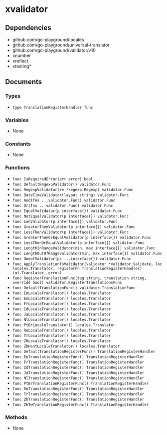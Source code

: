 # xvalidator

## Dependencies

+ github.com/go-playground/locales
+ github.com/go-playground/universal-translator
+ github.com/go-playground/validator/v10
+ xnumber
+ xreflect
+ xtesting*

## Documents

### Types

+ `type TranslationRegisterHandler func`

### Variables

+ None

### Constants

+ None

### Functions

+ `func IsRequiredError(err error) bool`
+ `func DefaultRegexpValidator() validator.Func`
+ `func RegexpValidator(re *regexp.Regexp) validator.Func`
+ `func DateTimeValidator(layout string) validator.Func`
+ `func And(fns ...validator.Func) validator.Func`
+ `func Or(fns ...validator.Func) validator.Func`
+ `func EqualValidator(p interface{}) validator.Func`
+ `func NotEqualValidator(p interface{}) validator.Func`
+ `func LenValidator(p interface{}) validator.Func`
+ `func GreaterThenValidator(p interface{}) validator.Func`
+ `func LessThenValidator(p interface{}) validator.Func`
+ `func GreaterThenOrEqualValidator(p interface{}) validator.Func`
+ `func LessThenOrEqualValidator(p interface{}) validator.Func`
+ `func LengthInRangeValidator(min, max interface{}) validator.Func`
+ `func LengthOutOfRangeValidator(min, max interface{}) validator.Func`
+ `func OneofValidator(ps ...interface{}) validator.Func`
+ `func ApplyTranslationToValidator(validator *validator.Validate, loc locales.Translator, registerFn TranslationRegisterHandler) (ut.Translator, error)`
+ `func RegisterTranslationFunc(tag string, translation string, override bool) validator.RegisterTranslationsFunc`
+ `func DefaultTranslationFunc() validator.TranslationFunc`
+ `func EnLocaleTranslator() locales.Translator`
+ `func EnLocaleTranslator() locales.Translator`
+ `func FrLocaleTranslator() locales.Translator`
+ `func IdLocaleTranslator() locales.Translator`
+ `func JaLocaleTranslator() locales.Translator`
+ `func NlLocaleTranslator() locales.Translator`
+ `func PtBrLocaleTranslator() locales.Translator`
+ `func RuLocaleTranslator() locales.Translator`
+ `func TrLocaleTranslator() locales.Translator`
+ `func ZhLocaleTranslator() locales.Translator`
+ `func ZhHantLocaleTranslator() locales.Translator`
+ `func DefaultTranslationRegisterFunc() TranslationRegisterHandler`
+ `func EnTranslationRegisterFunc() TranslationRegisterHandler`
+ `func FrTranslationRegisterFunc() TranslationRegisterHandler`
+ `func IdTranslationRegisterFunc() TranslationRegisterHandler`
+ `func JaTranslationRegisterFunc() TranslationRegisterHandler`
+ `func NlTranslationRegisterFunc() TranslationRegisterHandler`
+ `func PtBrTranslationRegisterFunc() TranslationRegisterHandler`
+ `func RuTranslationRegisterFunc() TranslationRegisterHandler`
+ `func TrTranslationRegisterFunc() TranslationRegisterHandler`
+ `func ZhTranslationRegisterFunc() TranslationRegisterHandler`
+ `func ZhTwTranslationRegisterFunc() TranslationRegisterHandler`

### Methods

+ None